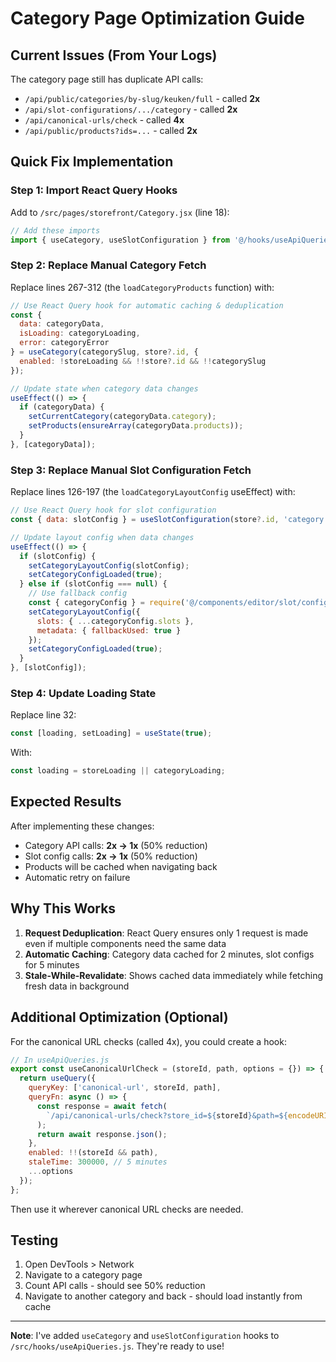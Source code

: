# Category Page Optimization Guide

## Current Issues (From Your Logs)

The category page still has duplicate API calls:
- `/api/public/categories/by-slug/keuken/full` - called **2x**
- `/api/slot-configurations/.../category` - called **2x**  
- `/api/canonical-urls/check` - called **4x**
- `/api/public/products?ids=...` - called **2x**

## Quick Fix Implementation

### Step 1: Import React Query Hooks

Add to `/src/pages/storefront/Category.jsx` (line 18):

```javascript
// Add these imports
import { useCategory, useSlotConfiguration } from '@/hooks/useApiQueries';
```

### Step 2: Replace Manual Category Fetch

Replace lines 267-312 (the `loadCategoryProducts` function) with:

```javascript
// Use React Query hook for automatic caching & deduplication
const {
  data: categoryData,
  isLoading: categoryLoading,
  error: categoryError
} = useCategory(categorySlug, store?.id, {
  enabled: !storeLoading && !!store?.id && !!categorySlug
});

// Update state when category data changes
useEffect(() => {
  if (categoryData) {
    setCurrentCategory(categoryData.category);
    setProducts(ensureArray(categoryData.products));
  }
}, [categoryData]);
```

### Step 3: Replace Manual Slot Configuration Fetch

Replace lines 126-197 (the `loadCategoryLayoutConfig` useEffect) with:

```javascript
// Use React Query hook for slot configuration
const { data: slotConfig } = useSlotConfiguration(store?.id, 'category');

// Update layout config when data changes
useEffect(() => {
  if (slotConfig) {
    setCategoryLayoutConfig(slotConfig);
    setCategoryConfigLoaded(true);
  } else if (slotConfig === null) {
    // Use fallback config
    const { categoryConfig } = require('@/components/editor/slot/configs/category-config');
    setCategoryLayoutConfig({
      slots: { ...categoryConfig.slots },
      metadata: { fallbackUsed: true }
    });
    setCategoryConfigLoaded(true);
  }
}, [slotConfig]);
```

### Step 4: Update Loading State

Replace line 32:
```javascript
const [loading, setLoading] = useState(true);
```

With:
```javascript
const loading = storeLoading || categoryLoading;
```

## Expected Results

After implementing these changes:
- Category API calls: **2x → 1x** (50% reduction)
- Slot config calls: **2x → 1x** (50% reduction)  
- Products will be cached when navigating back
- Automatic retry on failure

## Why This Works

1. **Request Deduplication**: React Query ensures only 1 request is made even if multiple components need the same data
2. **Automatic Caching**: Category data cached for 2 minutes, slot configs for 5 minutes
3. **Stale-While-Revalidate**: Shows cached data immediately while fetching fresh data in background

## Additional Optimization (Optional)

For the canonical URL checks (called 4x), you could create a hook:

```javascript
// In useApiQueries.js
export const useCanonicalUrlCheck = (storeId, path, options = {}) => {
  return useQuery({
    queryKey: ['canonical-url', storeId, path],
    queryFn: async () => {
      const response = await fetch(
        `/api/canonical-urls/check?store_id=${storeId}&path=${encodeURIComponent(path)}`
      );
      return await response.json();
    },
    enabled: !!(storeId && path),
    staleTime: 300000, // 5 minutes
    ...options
  });
};
```

Then use it wherever canonical URL checks are needed.

## Testing

1. Open DevTools > Network
2. Navigate to a category page
3. Count API calls - should see 50% reduction
4. Navigate to another category and back - should load instantly from cache

---

**Note**: I've added `useCategory` and `useSlotConfiguration` hooks to `/src/hooks/useApiQueries.js`. They're ready to use!
